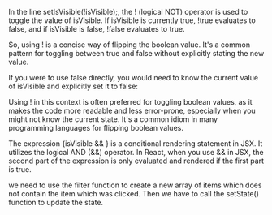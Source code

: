 In the line setIsVisible(!isVisible);, the ! (logical NOT) operator is used to toggle the value of isVisible. If isVisible is currently true, !true evaluates to false, and if isVisible is false, !false evaluates to true.

So, using ! is a concise way of flipping the boolean value. It's a common pattern for toggling between true and false without explicitly stating the new value.

 If you were to use false directly, you would need to know the current value of isVisible and explicitly set it to false:

Using ! in this context is often preferred for toggling boolean values, as it makes the code more readable and less error-prone, especially when you might not know the current state. It's a common idiom in many programming languages for flipping boolean values.

The expression {isVisible && <Counter />} is a conditional rendering statement in JSX. It utilizes the logical AND (&&) operator. In React, when you use && in JSX, the second part of the expression is only evaluated and rendered if the first part is true. 

we need to use the filter function to create a new array of items which does not contain the item which was clicked. Then we have to call the setState() function to update the state.